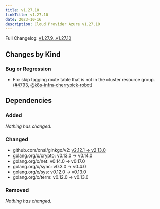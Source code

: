 ```yaml
---
title: v1.27.10
linkTitle: v1.27.10
date: 2023-10-16
description: Cloud Provider Azure v1.27.10
---
```

Full Changelog: [v1.27.9..v1.27.10](https://github.com/kubernetes-sigs/cloud-provider-azure/compare/v1.27.9...v1.27.10)

## Changes by Kind

### Bug or Regression

- Fix: skip tagging route table that is not in the cluster resource group. ([#4793](https://github.com/kubernetes-sigs/cloud-provider-azure/pull/4793), [@k8s-infra-cherrypick-robot](https://github.com/k8s-infra-cherrypick-robot))

## Dependencies

### Added
_Nothing has changed._

### Changed
- github.com/onsi/ginkgo/v2: [v2.12.1 → v2.13.0](https://github.com/onsi/ginkgo/v2/compare/v2.12.1...v2.13.0)
- golang.org/x/crypto: v0.13.0 → v0.14.0
- golang.org/x/net: v0.14.0 → v0.17.0
- golang.org/x/sync: v0.3.0 → v0.4.0
- golang.org/x/sys: v0.12.0 → v0.13.0
- golang.org/x/term: v0.12.0 → v0.13.0

### Removed
_Nothing has changed._

